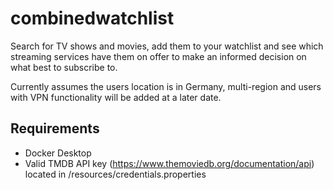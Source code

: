 # combinedwatchlist
Search for TV shows and movies, add them to your watchlist and see which streaming services have them on offer to make an informed decision on what best to subscribe to.

Currently assumes the users location is in Germany, multi-region and users with VPN functionality will be added at a later date.


## Requirements
- Docker Desktop
- Valid TMDB API key (https://www.themoviedb.org/documentation/api) located in /resources/credentials.properties
